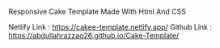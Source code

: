 Responsive Cake Template Made With Html And CSS



Netlify Link : https://cakee-template.netlify.app/
Github Link : https://abdullahrazzaq26.github.io/Cake-Template/
